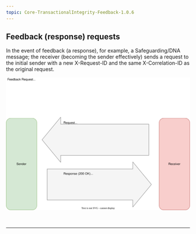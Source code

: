 ```yaml
---
topic: Core-TransactionalIntegrity-Feedback-1.0.6
---
```


## Feedback (response) requests

In the event of feedback (a response), for example, a Safeguarding/DNA message; the receiver (becoming the sender effectively) sends a request to the initial sender with a new X-Request-ID and the same X-Correlation-ID as the original request.

![BaRS FHIR API end-to-end process](https://raw.githubusercontent.com/NHSDigital/NHSDigital-FHIR-BookingAndReferrals/main/BaRS-Images/TransactionIntegrity/Feedback-Request-1.0.0.svg)

<br>
<hr>